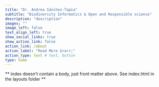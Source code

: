 ```yaml
---
title: "Dr. Andrea Sánchez-Tapia"
subtitle: "Biodiversity Informatics & Open and Responsible science"
description: "description"
images: ""
image_left: false
text_align_left: true
show_social_links: true
show_action_link: false
action_link: /about
action_label: "Read More &rarr;"
action_type: text # text, button
type: home
---
```


** index doesn't contain a body, just front matter above.
See index.html in the layouts folder **
